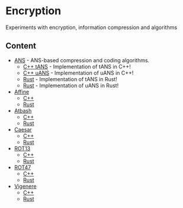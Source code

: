 # Encryption
Experiments with encryption, information compression and algorithms

## Content
* [ANS](#ans) - ANS-based compression and coding algorithms.
  * [C++ tANS](https://github.com/Andezion/Encryption/blob/main/ANS/C%2B%2B/tANS.h) - Implementation of tANS in C++!
  * [C++ uANS](https://github.com/Andezion/Encryption/blob/main/ANS/C%2B%2B/uANS.h) - Implementation of uANS in C++!
  * [Rust](#rust_tans) - Implementation of tANS in Rust!
  * [Rust](#rust_uans) - Implementation of uANS in Rust!
* [Affine](#affine)
  * [C++](#cpp_affine)
  * [Rust](#rust_affine)
* [Atbash](#atbash)
  * [C++](#cpp_atbash)
  * [Rust](#rust_atbash)
* [Caesar](#caesar)
  * [C++](#cpp_caesar)
  * [Rust](#rust_caesar)
* [ROT13](#rot_13)
  * [C++](#cpp_rot_13)
  * [Rust](#rust_rot_13)
* [ROT47](#rot_47)
  * [C++](#cpp_rot_47)
  * [Rust](#rust_rot_47)
* [Vigenere](#vigenere)
  * [C++](https://github.com/Andezion/Encryption/blob/main/Vigenere/C%2B%2B/Vigenere.h)
  * [Rust](#rust_vigenere)
